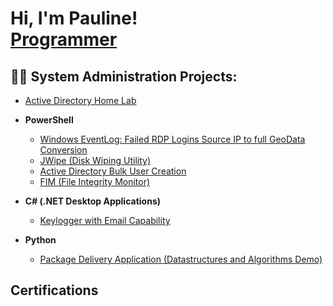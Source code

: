 <h1>Hi, I'm Pauline! <br/><a href="https://github.com/powwm/">Programmer</a>

  <h2>👨‍💻 System Administration Projects:</h2>  

  - [Active Directory Home Lab](https://github.com/powwm/LABURL)  

- <b>PowerShell</b>
  - [Windows EventLog: Failed RDP Logins Source IP to full GeoData Conversion](https://github.com/joshmadakor1/Sentinel-Lab)
  - [JWipe (Disk Wiping Utility)](https://github.com/joshmadakor1/Jwipe.PowerShell)
  - [Active Directory Bulk User Creation](https://github.com/joshmadakor1/AD_PS)
  - [FIM (File Integrity Monitor)](https://github.com/joshmadakor1/PowerShell-Integrity-FIM)
- <b>C# (.NET Desktop Applications)</b>

  - [Keylogger with Email Capability](https://github.com/powwm/LABURL)
- <b>Python</b>
  - [Package Delivery Application (Datastructures and Algorithms Demo)](https://github.com/joshmadakor1/Package-Delivery-Pathfinding-Algorithm)

<h2>Certifications</h2>



